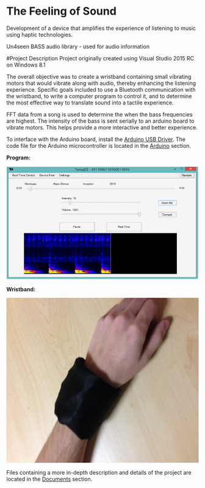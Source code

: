 # The Feeling of Sound
Development of a device that amplifies the experience of listening to music using haptic technologies.

Un4seen BASS audio library - used for audio information

#Project Description
Project originally created using Visual Studio 2015 RC on Windows 8.1

The overall objective was to create a wristband containing small vibrating motors that would vibrate along with audio, thereby enhancing the listening experience.  Specific goals included to use a Bluetooth communication with the wristband, to write a computer program to control it, and to determine the most effective way to translate sound into a tactile experience.

FFT data from a song is used to determine the when the bass frequencies are highest. The intensity of the bass is sent serially to an arduino board to vibrate motors. This helps provide a more interactive and better experience.

To interface with the Arduino board, install the [Arduino USB Driver](http://www.arduino.cc/en/Main/Software). The code file for the Arduino microcontroller is located in the [Arduino](https://github.com/ChrisTheEngineer/The_Feeling_of_Sound/tree/master/Arduino/ASCIIToArduino) section.

**Program:**

<img src="/Documents/Program.png?raw=true" alt="Program">

**Wristband:**

<img src="/Documents/Wristband.jpg?raw=true" alt="Wristband" width = 634 height=432>

Files containing a more in-depth description and details of the project are located in the [Documents](https://github.com/ChrisTheEngineer/The_Feeling_of_Sound/tree/master/Documents) section.

